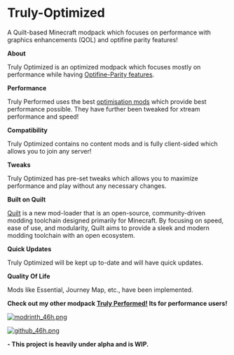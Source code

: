 # Truly-Optimized
A Quilt-based Minecraft modpack which focuses on performance with graphics enhancements (QOL) and optifine parity features!

**About**

Truly Optimized is an optimized modpack which focuses mostly on performance while having [Optifine-Parity features](https://lambdaurora.dev/optifine_alternatives/).

**Performance**

Truly Performed uses the best [optimisation mods](https://github.com/TheUsefulLists/UsefulMods) which provide best performance possible. They have further been tweaked for xtream performance and speed!

**Compatibility**

Truly Optimized contains no content mods and is fully client-sided which allows you to join any server!

**Tweaks**

Truly Optimized has pre-set tweaks which allows you to maximize performance and play without any necessary changes.

**Built on Quilt**

[Quilt](https://quiltmc.org/en/) is a new mod-loader that is an open-source, community-driven modding toolchain designed primarily for Minecraft. By focusing on speed, ease of use, and modularity, Quilt aims to provide a sleek and modern modding toolchain with an open ecosystem.

**Quick Updates**

Truly Optimized will be kept up to-date and will have quick updates.

**Quality Of Life**

Mods like Essential, Journey Map, etc., have been implemented.

**Check out my other modpack [Truly Performed!](https://modrinth.com/modpack/trulyperformed/) Its for performance users!**

[![modrinth_46h.png](https://cdn.jsdelivr.net/npm/@intergrav/devins-badges@3.1.0/assets/compact/available/modrinth_46h.png)](https://modrinth.com/modpack/trulyoptimized/)


[![github_46h.png](https://cdn.jsdelivr.net/npm/@intergrav/devins-badges@3.1.0/assets/compact/available/github_46h.png)](https://github.com/Owl81001/Truly-Optimized)

**- This project is heavily under alpha and is WIP.**
